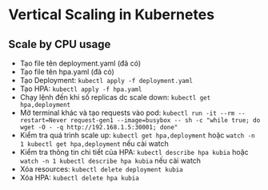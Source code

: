 # Vertical Scaling in Kubernetes

## Scale by CPU usage
+ Tạo file tên deployment.yaml (đã có)
+ Tạo file tên hpa.yaml (đã có)
+ Tạo Deployment: ```kubectl apply -f deployment.yaml```
+ Tạo HPA: ```kubectl apply -f hpa.yaml```
+ Chạy lệnh đến khi số replicas dc scale down: ```kubectl get hpa,deployment```
+ Mở terminal khác và tạo requests vào pod: ```kubectl run -it --rm --restart=Never request-gen1 --image=busybox -- sh -c "while true; do wget -O - -q http://192.168.1.5:30001; done"```
+ Kiểm tra quá trình scale up: ```kubectl get hpa,deployment``` hoặc ```watch -n 1 kubectl get hpa,deployment``` nếu cài watch
+ Kiểm tra thông tin chi tiết của HPA: ```kubectl describe hpa kubia``` hoặc ```watch -n 1 kubectl describe hpa kubia``` nếu cài watch
+ Xóa resources: ```kubectl delete deployment kubia```
+ Xóa HPA: ```kubectl delete hpa kubia```

